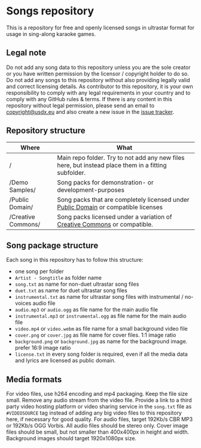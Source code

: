 # Songs repository
This is a repository for free and openly licensed songs in ultrastar format for usage in sing-along karaoke games.

## Legal note
Do not add any song data to this repository unless you are the sole creator or you have written permission by the licensor / copyright holder to do so. Do not add any songs to this repository without also providing legally valid and correct licensing details. As contributor to this repository, it is your own responsibility to comply with any legal requirements in your country and to comply with any GitHub rules & terms.
If there is any content in this repository without legal permission, please send an email to copyright@usdx.eu and also create a new issue in the [issue tracker](https://github.com/UltraStar-Deluxe/songs/issues).

## Repository structure
| Where | What |
|---|---|
| / | Main repo folder. Try to not add any new files here, but instead place them in a fitting subfolder. |
| /Demo Samples/ | Song packs for demonstration- or development-purposes |
| /Public Domain/ | Song packs that are completely licensed under [Public Domain](https://creativecommons.org/share-your-work/public-domain/) or compatible licenses |
| /Creative Commons/ | Song packs licensed under a variation of [Creative Commons](https://creativecommons.org/) or compatible. |

## Song package structure
Each song in this repository has to follow this structure:
- one song per folder
- `Artist - Songtitle` as folder name
- `song.txt` as name for non-duet ultrastar song files
- `duet.txt` as name for duet ultrastar song files
- `instrumental.txt` as name for ultrastar song files with instrumental / no-voices audio file
- `audio.mp3` or `audio.ogg` as file name for the main audio file
- `instrumental.mp3` or `instrumental.ogg` as file name for the main audio file
- `video.mp4` or `video.webm` as file name for a small background video file
- `cover.png` or `cover.jpg` as file name for cover files. 1:1 image ratio
- `background.png` or `background.jpg` as name for the background image. prefer 16:9 image ratio
- `license.txt` in every song folder is required, even if all the media data and lyrics are licensed as public domain.

## Media formats
For video files, use h264 encoding and mp4 packaging. Keep the file size small. Remove any audio stream from the video file. Provide a link to a third party video hosting platform or video sharing service in the `song.txt` file as `#VIDEOSOURCE` tag instead of adding any big video files to this repository here, if necessary for good quality.
For audio files, target 192Kb/s CBR MP3 or 192Kb/s OGG Vorbis. All audio files should be stereo only.
Cover image files should be small, but not smaller than 400x400px in height and width.
Background images should target 1920x1080px size.
